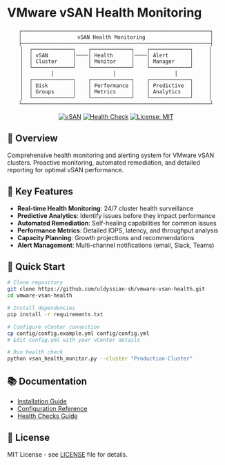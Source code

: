 # VMware vSAN Health Monitoring

<div align="center">

```
┌─────────────────────────────────────────────────────────────┐
│                  vSAN Health Monitoring                     │
├─────────────────────────────────────────────────────────────┤
│  ┌─────────────┐    ┌─────────────┐    ┌─────────────┐     │
│  │ vSAN        │────│ Health      │────│ Alert       │     │
│  │ Cluster     │    │ Monitor     │    │ Manager     │     │
│  └─────────────┘    └─────────────┘    └─────────────┘     │
│         │                   │                   │          │
│  ┌─────────────┐    ┌─────────────┐    ┌─────────────┐     │
│  │ Disk        │    │ Performance │    │ Predictive  │     │
│  │ Groups      │    │ Metrics     │    │ Analytics   │     │
│  └─────────────┘    └─────────────┘    └─────────────┘     │
└─────────────────────────────────────────────────────────────┘
```
  
  [![vSAN](https://img.shields.io/badge/vSAN-8.0+-00A1C9.svg)](https://www.vmware.com/products/vsan.html)
  [![Health Check](https://img.shields.io/badge/Health-Monitoring-green.svg)](https://docs.vmware.com/en/VMware-vSAN/)
  [![License: MIT](https://img.shields.io/badge/License-MIT-yellow.svg)](https://opensource.org/licenses/MIT)
</div>

## 🏥 Overview

Comprehensive health monitoring and alerting system for VMware vSAN clusters. Proactive monitoring, automated remediation, and detailed reporting for optimal vSAN performance.

## 🎯 Key Features

- **Real-time Health Monitoring**: 24/7 cluster health surveillance
- **Predictive Analytics**: Identify issues before they impact performance
- **Automated Remediation**: Self-healing capabilities for common issues
- **Performance Metrics**: Detailed IOPS, latency, and throughput analysis
- **Capacity Planning**: Growth projections and recommendations
- **Alert Management**: Multi-channel notifications (email, Slack, Teams)

## 🚀 Quick Start

```bash
# Clone repository
git clone https://github.com/uldyssian-sh/vmware-vsan-health.git
cd vmware-vsan-health

# Install dependencies
pip install -r requirements.txt

# Configure vCenter connection
cp config/config.example.yml config/config.yml
# Edit config.yml with your vCenter details

# Run health check
python vsan_health_monitor.py --cluster "Production-Cluster"
```

## 📚 Documentation

- [Installation Guide](https://github.com/uldyssian-sh/vmware-vsan-health/wiki/Installation)
- [Configuration Reference](https://github.com/uldyssian-sh/vmware-vsan-health/wiki/Configuration)
- [Health Checks Guide](https://github.com/uldyssian-sh/vmware-vsan-health/wiki/Health-Checks)

## 📄 License

MIT License - see [LICENSE](LICENSE) file for details.
